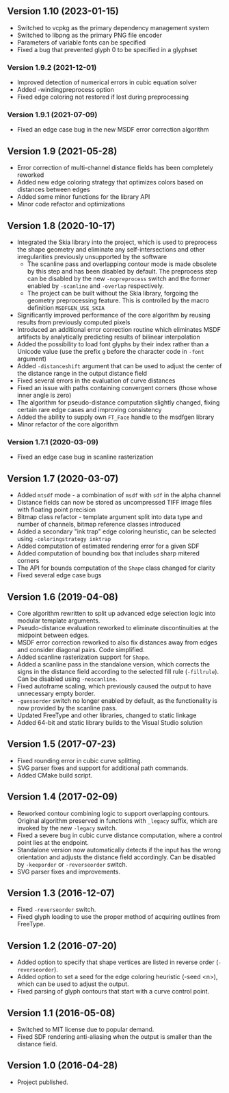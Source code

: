 
## Version 1.10 (2023-01-15)

- Switched to vcpkg as the primary dependency management system
- Switched to libpng as the primary PNG file encoder
- Parameters of variable fonts can be specified
- Fixed a bug that prevented glyph 0 to be specified in a glyphset

### Version 1.9.2 (2021-12-01)

- Improved detection of numerical errors in cubic equation solver
- Added -windingpreprocess option
- Fixed edge coloring not restored if lost during preprocessing

### Version 1.9.1 (2021-07-09)

- Fixed an edge case bug in the new MSDF error correction algorithm

## Version 1.9 (2021-05-28)

- Error correction of multi-channel distance fields has been completely reworked
- Added new edge coloring strategy that optimizes colors based on distances between edges
- Added some minor functions for the library API
- Minor code refactor and optimizations

## Version 1.8 (2020-10-17)

- Integrated the Skia library into the project, which is used to preprocess the shape geometry and eliminate any self-intersections and other irregularities previously unsupported by the software
    - The scanline pass and overlapping contour mode is made obsolete by this step and has been disabled by default. The preprocess step can be disabled by the new `-nopreprocess` switch and the former enabled by `-scanline` and `-overlap` respectively.
    - The project can be built without the Skia library, forgoing the geometry preprocessing feature. This is controlled by the macro definition `MSDFGEN_USE_SKIA`
- Significantly improved performance of the core algorithm by reusing results from previously computed pixels
- Introduced an additional error correction routine which eliminates MSDF artifacts by analytically predicting results of bilinear interpolation
- Added the possibility to load font glyphs by their index rather than a Unicode value (use the prefix `g` before the character code in `-font` argument)
- Added `-distanceshift` argument that can be used to adjust the center of the distance range in the output distance field
- Fixed several errors in the evaluation of curve distances
- Fixed an issue with paths containing convergent corners (those whose inner angle is zero)
- The algorithm for pseudo-distance computation slightly changed, fixing certain rare edge cases and improving consistency
- Added the ability to supply own `FT_Face` handle to the msdfgen library
- Minor refactor of the core algorithm

### Version 1.7.1 (2020-03-09)

- Fixed an edge case bug in scanline rasterization

## Version 1.7 (2020-03-07)

- Added `mtsdf` mode - a combination of `msdf` with `sdf` in the alpha channel
- Distance fields can now be stored as uncompressed TIFF image files with floating point precision
- Bitmap class refactor - template argument split into data type and number of channels, bitmap reference classes introduced
- Added a secondary "ink trap" edge coloring heuristic, can be selected using `-coloringstrategy inktrap`
- Added computation of estimated rendering error for a given SDF
- Added computation of bounding box that includes sharp mitered corners
- The API for bounds computation of the `Shape` class changed for clarity
- Fixed several edge case bugs

## Version 1.6 (2019-04-08)

- Core algorithm rewritten to split up advanced edge selection logic into modular template arguments.
- Pseudo-distance evaluation reworked to eliminate discontinuities at the midpoint between edges.
- MSDF error correction reworked to also fix distances away from edges and consider diagonal pairs. Code simplified.
- Added scanline rasterization support for `Shape`.
- Added a scanline pass in the standalone version, which corrects the signs in the distance field according to the selected fill rule (`-fillrule`). Can be disabled using `-noscanline`.
- Fixed autoframe scaling, which previously caused the output to have unnecessary empty border.
- `-guessorder` switch no longer enabled by default, as the functionality is now provided by the scanline pass.
- Updated FreeType and other libraries, changed to static linkage
- Added 64-bit and static library builds to the Visual Studio solution

## Version 1.5 (2017-07-23)

- Fixed rounding error in cubic curve splitting.
- SVG parser fixes and support for additional path commands.
- Added CMake build script.

## Version 1.4 (2017-02-09)

- Reworked contour combining logic to support overlapping contours. Original algorithm preserved in functions with `_legacy` suffix, which are invoked by the new `-legacy` switch.
- Fixed a severe bug in cubic curve distance computation, where a control point lies at the endpoint.
- Standalone version now automatically detects if the input has the wrong orientation and adjusts the distance field accordingly. Can be disabled by `-keeporder` or `-reverseorder` switch.
- SVG parser fixes and improvements.

## Version 1.3 (2016-12-07)

- Fixed `-reverseorder` switch.
- Fixed glyph loading to use the proper method of acquiring outlines from FreeType.

## Version 1.2 (2016-07-20)

- Added option to specify that shape vertices are listed in reverse order (`-reverseorder`).
- Added option to set a seed for the edge coloring heuristic (-seed \<n\>), which can be used to adjust the output.
- Fixed parsing of glyph contours that start with a curve control point.

## Version 1.1 (2016-05-08)

- Switched to MIT license due to popular demand.
- Fixed SDF rendering anti-aliasing when the output is smaller than the distance field.

## Version 1.0 (2016-04-28)

- Project published.
